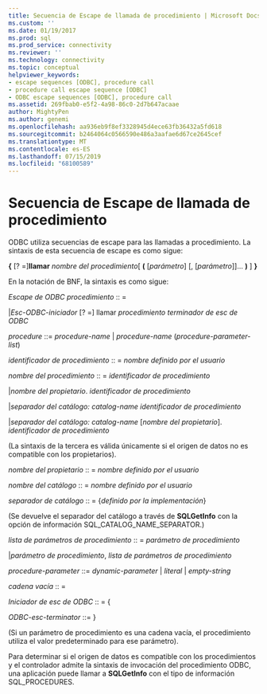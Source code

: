 ```yaml
---
title: Secuencia de Escape de llamada de procedimiento | Microsoft Docs
ms.custom: ''
ms.date: 01/19/2017
ms.prod: sql
ms.prod_service: connectivity
ms.reviewer: ''
ms.technology: connectivity
ms.topic: conceptual
helpviewer_keywords:
- escape sequences [ODBC], procedure call
- procedure call escape sequence [ODBC]
- ODBC escape sequences [ODBC], procedure call
ms.assetid: 269fbab0-e5f2-4a98-86c0-2d7b647acaae
author: MightyPen
ms.author: genemi
ms.openlocfilehash: aa936eb9f8ef3328945d4ece63fb36432a5fd618
ms.sourcegitcommit: b2464064c0566590e486a3aafae6d67ce2645cef
ms.translationtype: MT
ms.contentlocale: es-ES
ms.lasthandoff: 07/15/2019
ms.locfileid: "68100589"
---
```

# <a name="procedure-call-escape-sequence"></a>Secuencia de Escape de llamada de procedimiento
ODBC utiliza secuencias de escape para las llamadas a procedimiento. La sintaxis de esta secuencia de escape es como sigue:  
  
 **{** [? =]**llamar** *nombre del procedimiento*[ **(** [*parámetro*] [, [*parámetro*]]... **)** ] **}**  
  
 En la notación de BNF, la sintaxis es como sigue:  
  
 *Escape de ODBC procedimiento* :: =  
  
 &#124;*Esc-ODBC-iniciador* [? =] llamar *procedimiento terminador de esc de ODBC*  
  
 *procedure* ::= *procedure-name* &#124; *procedure-name* (*procedure-parameter-list*)  
  
 *identificador de procedimiento* :: = *nombre definido por el usuario*  
  
 *nombre del procedimiento* :: = *identificador de procedimiento*  
  
 &#124;*nombre del propietario*. *identificador de procedimiento*  
  
 &#124;*separador del catálogo: catalog-name* *identificador de procedimiento*  
  
 &#124;*separador del catálogo: catalog-name* [*nombre del propietario*]. *identificador de procedimiento*  
  
 (La sintaxis de la tercera es válida únicamente si el origen de datos no es compatible con los propietarios).  
  
 *nombre del propietario* :: = *nombre definido por el usuario*  
  
 *nombre del catálogo* :: = *nombre definido por el usuario*  
  
 *separador de catálogo* :: = {*definido por la implementación*}  
  
 (Se devuelve el separador del catálogo a través de **SQLGetInfo** con la opción de información SQL_CATALOG_NAME_SEPARATOR.)  
  
 *lista de parámetros de procedimiento* :: = *parámetro de procedimiento*  
  
 &#124;*parámetro de procedimiento*, *lista de parámetros de procedimiento*  
  
 *procedure-parameter* ::= *dynamic-parameter* &#124; *literal* &#124; *empty-string*  
  
 *cadena vacía* :: =  
  
 *Iniciador de esc de ODBC* :: = {  
  
 *ODBC-esc-terminator* ::= }  
  
 (Si un parámetro de procedimiento es una cadena vacía, el procedimiento utiliza el valor predeterminado para ese parámetro).  
  
 Para determinar si el origen de datos es compatible con los procedimientos y el controlador admite la sintaxis de invocación del procedimiento ODBC, una aplicación puede llamar a **SQLGetInfo** con el tipo de información SQL_PROCEDURES.
